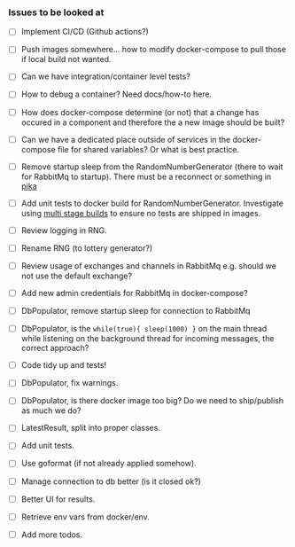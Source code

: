 ### Issues to be looked at

- [ ] Implement CI/CD (Github actions?)
- [ ] Push images somewhere... how to modify docker-compose to pull those if local build not wanted.
- [ ] Can we have integration/container level tests?
- [ ] How to debug a container? Need docs/how-to here.
- [ ] How does docker-compose determine (or not) that a change has occured in a component and therefore the a new image should be built?
- [ ] Can we have a dedicated place outside of services in the docker-compose file for shared variables? Or what is best practice.

- [ ] Remove startup sleep from the RandomNumberGenerator (there to wait for RabbitMq to startup). There must be a reconnect or something in [pika](https://pika.readthedocs.io/en/stable/)
- [ ] Add unit tests to docker build for RandomNumberGenerator. Investigate using [multi stage builds](https://docs.docker.com/build/building/multi-stage/) to ensure no tests are shipped in images.
- [ ] Review logging in RNG.
- [ ] Rename RNG (to lottery generator?)

- [ ] Review usage of exchanges and channels in RabbitMq e.g. should we not use the default exchange?
- [ ] Add new admin credentials for RabbitMq in docker-compose?

- [ ] DbPopulator, remove startup sleep for connection to RabbitMq
- [ ] DbPopulator, is the `while(true){ sleep(1000) }` on the main thread while listening on the background thread for incoming messages, the correct approach?
- [ ] Code tidy up and tests!
- [ ] DbPopulator, fix warnings.
- [ ] DbPopulator, is there docker image too big? Do we need to ship/publish as much we do?

- [ ] LatestResult, split into proper classes.
- [ ] Add unit tests.
- [ ] Use goformat (if not already applied somehow).
- [ ] Manage connection to db better (is it closed ok?)
- [ ] Better UI for results.
- [ ] Retrieve env vars from docker/env.

- [ ] Add more todos.
